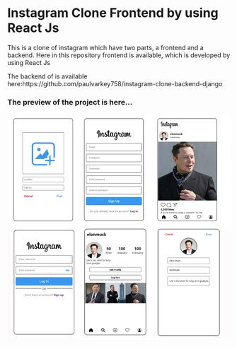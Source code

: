 <h1>Instagram Clone Frontend by using React Js</h1>
<p>This is a clone of instagram which have two parts, a frontend and a backend. Here in this repository frontend is available, which is developed by using React Js</p>
<p>The backend of is available here:https://github.com/paulvarkey758/instagram-clone-backend-django </p>
<h3>The preview of the project is here...</h3>
<img src="/screenshot/Screenshot.jpg" width="800">
